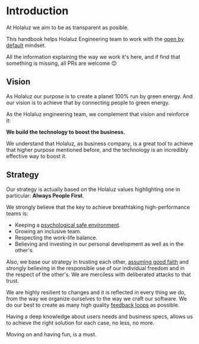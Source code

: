 # Introduction

At Holaluz we aim to be as transparent as posible.

This handbook helps Holaluz Engineering team to work with the [open by default](https://en.wikipedia.org/wiki/Open_by_default) mindset.

All the information explaining the way we work it's here, and if find that something is missing, all PRs are welcome :blush:


## Vision

As Holaluz our purpose is to create a planet 100% run by green energy. And our vision is to achieve that by connecting people to green energy.

As the Holaluz engineering team, we complement that vision and reinforce it:

**We build the technology to boost the business.**

We understand that Holaluz, as business company, is a great tool to achieve that higher purpose mentioned before, and the technology is an incredibly effective way to boost it.


## Strategy

Our strategy is actually based on the Holaluz values highlighting one in particular: **Always People First**.

We strongly believe that the key to achieve breathtaking high-performance teams is:
- Keeping a [psychological safe environment](https://en.wikipedia.org/wiki/Psychological_safety).
- Growing an inclusive team.
- Respecting the work-life balance.
- Believing and investing in our personal development as well as in the other's.

Also, we base our strategy in trusting each other, [assuming good faith](https://en.wikipedia.org/wiki/Wikipedia:Assume_good_faith) and strongly believing in the responsible use of our individual freedom and in the respect of the other's. We are merciless with deliberated attacks to that trust.

We are highly resilient to changes and it is reflected in every thing we do, from the way we organize ourselves to the way we craft our software. We do our best to create as many high quality [feedback loops](https://afontcu.dev/feedback-loops/) as possible.

Having a deep knowledge about users needs and business specs, allows us to achieve the right solution for each case, no less, no more.

Moving on and having fun, is a must.